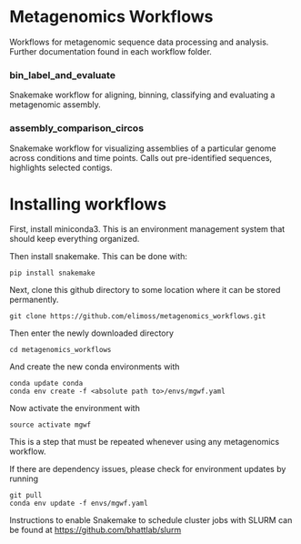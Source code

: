 # Metagenomics Workflows
Workflows for metagenomic sequence data processing and analysis.  Further documentation found in each workflow folder.

### bin_label_and_evaluate

Snakemake workflow for aligning, binning, classifying and evaluating a
metagenomic assembly.

### assembly_comparison_circos
Snakemake workflow for visualizing assemblies of a particular genome across conditions and time points.  Calls out pre-identified sequences, highlights selected contigs.



# Installing workflows

First, install miniconda3. This is an environment management system that should keep everything organized.

Then install snakemake.  This can be done with:

	pip install snakemake

Next, clone this github directory to some location where it can be stored permanently.

    git clone https://github.com/elimoss/metagenomics_workflows.git

Then enter the newly downloaded directory

    cd metagenomics_workflows

And create the new conda environments with

	conda update conda
	conda env create -f <absolute path to>/envs/mgwf.yaml

Now activate the environment with

    source activate mgwf

This is a step that must be repeated whenever using any metagenomics workflow.


If there are dependency issues, please check for environment updates by running

	git pull
	conda env update -f envs/mgwf.yaml

Instructions to enable Snakemake to schedule cluster jobs with SLURM can be found at https://github.com/bhattlab/slurm
